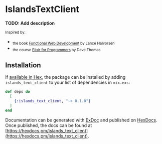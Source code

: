 # IslandsTextClient

**TODO: Add description**

<sub> Inspired by:</sub>
* <sub>the book [Functional Web Development](https://pragprog.com/book/lhelph/functional-web-development-with-elixir-otp-and-phoenix) by Lance Halvorsen</sub>
* <sub>the course [Elixir for Programmers](https://codestool.coding-gnome.com/courses/elixir-for-programmers) by Dave Thomas</sub>

## Installation

If [available in Hex](https://hex.pm/docs/publish), the package can be installed
by adding `islands_text_client` to your list of dependencies in `mix.exs`:

```elixir
def deps do
  [
    {:islands_text_client, "~> 0.1.0"}
  ]
end
```

Documentation can be generated with [ExDoc](https://github.com/elixir-lang/ex_doc)
and published on [HexDocs](https://hexdocs.pm). Once published, the docs can
be found at [https://hexdocs.pm/islands_text_client](https://hexdocs.pm/islands_text_client).

